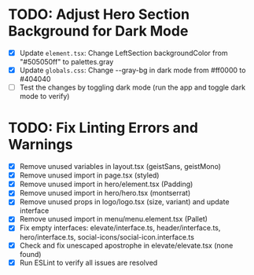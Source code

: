 # TODO: Adjust Hero Section Background for Dark Mode

- [x] Update `element.tsx`: Change LeftSection backgroundColor from "#505050ff" to palettes.gray
- [x] Update `globals.css`: Change --gray-bg in dark mode from #ff0000 to #404040
- [ ] Test the changes by toggling dark mode (run the app and toggle dark mode to verify)

# TODO: Fix Linting Errors and Warnings

- [x] Remove unused variables in layout.tsx (geistSans, geistMono)
- [x] Remove unused import in page.tsx (styled)
- [x] Remove unused import in hero/element.tsx (Padding)
- [x] Remove unused import in hero/hero.tsx (montserrat)
- [x] Remove unused props in logo/logo.tsx (size, variant) and update interface
- [x] Remove unused import in menu/menu.element.tsx (Pallet)
- [x] Fix empty interfaces: elevate/interface.ts, header/interface.ts, hero/interface.ts, social-icons/social-icon.interface.ts
- [x] Check and fix unescaped apostrophe in elevate/elevate.tsx (none found)
- [x] Run ESLint to verify all issues are resolved
